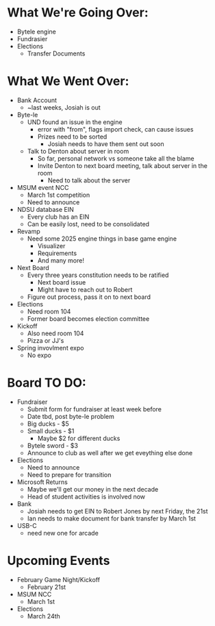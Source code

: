 # What We're Going Over:

- Bytele engine
- Fundrasier
- Elections
    - Transfer Documents


# What We Went Over:

- Bank Account
    - ~last weeks, Josiah is out
- Byte-le
    - UND found an issue in the engine
        - error with "from", flags import check, can cause issues
        - Prizes need to be sorted
            - Josiah needs to have them sent out soon
    - Talk to Denton about server in room
        - So far, personal network vs someone take all the blame
        - Invite Denton to next board meeting, talk about server in the room
            - Need to talk about the server
- MSUM event NCC
    - March 1st competition
    - Need to announce
- NDSU database EIN
    - Every club has an EIN
    - Can be easily lost, need to be consolidated
- Revamp
    - Need some 2025 engine things in base game engine
        - Visualizer
        - Requirements
        - And many more!
- Next Board
    - Every three years constitution needs to be ratified
        - Next board issue
        - Might have to reach out to Robert
    - Figure out process, pass it on to next board
- Elections
    - Need room 104
    - Former board becomes election committee
- Kickoff
    - Also need room 104
    - Pizza or JJ's
- Spring invovlment expo
    - No expo


# Board TO DO:

- Fundraiser
    - Submit form for fundraiser at least week before
    - Date tbd, post byte-le problem
    - Big ducks - $5
    - Small ducks - $1
        - Maybe $2 for different ducks
    - Bytele sword - $3
    - Announce to club as well after we get eveything else done
- Elections
    - Need to announce
    - Need to prepare for transition
- Microsoft Returns
    - Maybe we'll get our money in the next decade
    - Head of student activities is involved now
- Bank
    - Josiah needs to get EIN to Robert Jones by next Friday, the 21st
    - Ian needs to make document for bank transfer by March 1st
- USB-C
    - need new one for arcade


# Upcoming Events

- February Game Night/Kickoff
    - February 21st
- MSUM NCC
    - March 1st
- Elections
    - March 24th